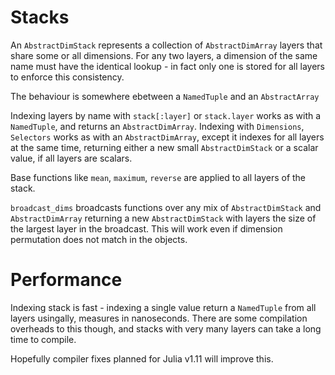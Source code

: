 # Stacks

An `AbstractDimStack` represents a collection of `AbstractDimArray`
layers that share some or all dimensions. For any two layers, a dimension
of the same name must have the identical lookup - in fact only one is stored
for all layers to enforce this consistency.

The behaviour is somewhere ebetween a `NamedTuple` and an `AbstractArray`

Indexing layers by name with `stack[:layer]` or `stack.layer` works as with a
`NamedTuple`, and returns an `AbstractDimArray`. 
Indexing with `Dimensions`, `Selectors` works as with an `AbstractDimArray`, 
except it indexes for all layers at the same time, returning either a new
small `AbstractDimStack` or a scalar value, if all layers are scalars. 

Base functions like `mean`, `maximum`, `reverse` are applied to all layers of the stack.

`broadcast_dims` broadcasts functions over any mix of `AbstractDimStack` and
`AbstractDimArray` returning a new `AbstractDimStack` with layers the size of
the largest layer in the broadcast. This will work even if dimension permutation 
does not match in the objects.

# Performance 

Indexing stack is fast - indexing a single value return a `NamedTuple` from all layers
usingally, measures in nanoseconds. There are some compilation overheads to this
though, and stacks with very many layers can take a long time to compile.

Hopefully compiler fixes planned for Julia v1.11 will improve this.
